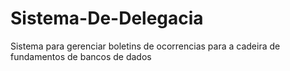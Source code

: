 # Sistema-De-Delegacia
Sistema para gerenciar boletins de ocorrencias para a cadeira de fundamentos de bancos de dados
